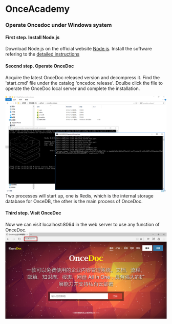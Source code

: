 # OnceAcademy

### Operate Oncedoc under Windows system    

#### First step. Install Node.js

Download Node.js on the official website [Node.js](nodejs.org). Install the software refering to the [detailed instructions][3]

#### Seocnd step. Operate OnceDoc

Acquire the latest OnceDoc released version and decompress it. Find the 'start.cmd' file under the catalog 'oncedoc.release'. Doulbe click the file to operate the OnceDoc local server and complete the installation. 

![operate oncedoc.cmd][1]
Two processes will start up, one is Redis, which is the internal storage database  for OnceDB, the other is the main process of OnceDoc. 

#### Third step. Visit OnceDoc
Now we can visit localhost:8064 in the web server to use any function of OnceDoc.  
![访问 localhost:8064][2]

[1]: https://raw.githubusercontent.com/OnceDoc/images/gh-pages/OnceAcademy/OnceDoc/start.png
[2]: https://raw.githubusercontent.com/OnceDoc/images/gh-pages/OnceAcademy/Win_run_OnceDoc/visiting_localhost.png
[3]: https://github.com/OnceDoc/OnceAcademy/blob/master/OnceDoc-Install-NodeJS-on-Windows/README.zh_CN.md